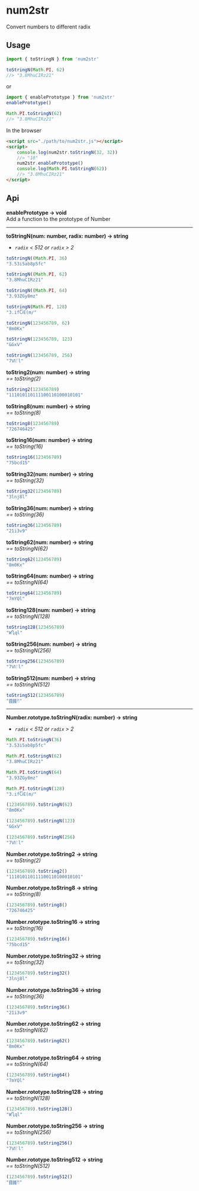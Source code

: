 # num2str
Convert numbers to different radix

## Usage
```typescript
import { toStringN } from 'num2str'

toStringN(Math.PI, 62)
//> "3.8MhuCIRz21"
```
or
```typescript
import { enablePrototype } from 'num2str'
enablePrototype()

Math.PI.toStringN(62)
//> "3.8MhuCIRz21"
```
In the browser
```html
<script src="./path/to/num2str.js"></script>
<script>
    console.log(num2str.toStringN(32, 32))
    //> "10"
    num2str.enablePrototype()
    console.log(Math.PI.toStringN(62))
    //> "3.8MhuCIRz21"
</script>
```
## Api

**enablePrototype -> void**  
Add a function to the prototype of Number

---

**toStringN(num: number, radix: number) -> string**  
- *`radix` < 512 or `radix` > 2*
```javascript
toStringN((Math.PI, 36)
"3.53i5ab8p5fc"

toStringN((Math.PI, 62)
"3.8MhuCIRz21"

toStringN((Math.PI, 64)
"3.93ZGy8mz"

toStringN(Math.PI, 128)
"3.ifႠE(m/"

toStringN(123456789, 62)
"8m0Kx"

toStringN(123456789, 123)
"&GxⅤ"

toStringN(123456789, 256)
"7Ⅵᛚl"
```

**toString2(num: number) -> string**  
*== toString(2)*
```javascript
toString2(123456789)
"111010110111100110100010101"
```
**toString8(num: number) -> string**  
*== toString(8)*
```javascript
toString8(123456789)
"726746425"
```
**toString16(num: number) -> string**  
*== toString(16)*
```javascript
toString16(123456789)
"75bcd15"
```
**toString32(num: number) -> string**  
*== toString(32)*
```javascript
toString32(123456789)
"3lnj8l"
```
**toString36(num: number) -> string**  
*== toString(36)*
```javascript
toString36(123456789)
"21i3v9"
```
**toString62(num: number) -> string**  
*== toStringN(62)*
```javascript
toString62(123456789)
"8m0Kx"
```
**toString64(num: number) -> string**  
*== toStringN(64)*
```javascript
toString64(123456789)
"7mYQl"
```
**toString128(num: number) -> string**  
*== toStringN(128)*
```javascript
toString128(123456789)
"WႢql"
```
**toString256(num: number) -> string**  
*== toStringN(256)*
```javascript
toString256(123456789)
"7Ⅵᛚl"
```
**toString512(num: number) -> string**  
*== toStringN(512)*
```javascript
toString512(123456789)
"䷖䷦ᛗ"
```
---

**Number.rototype.toStringN(radix: number) -> string**  
- *`radix` < 512 or `radix` > 2*
```javascript
Math.PI.toStringN(36)
"3.53i5ab8p5fc"

Math.PI.toStringN(62)
"3.8MhuCIRz21"

Math.PI.toStringN(64)
"3.93ZGy8mz"

Math.PI.toStringN(128)
"3.ifႠE(m/"

(123456789).toStringN(62)
"8m0Kx"

(123456789).toStringN(123)
"&GxⅤ"

(123456789).toStringN(256)
"7Ⅵᛚl"
```

**Number.rototype.toString2 -> string**  
*== toString(2)*
```javascript
(123456789).toString2()
"111010110111100110100010101"
```
**Number.rototype.toString8 -> string**  
*== toString(8)*
```javascript
(123456789).toString8()
"726746425"
```
**Number.rototype.toString16 -> string**  
*== toString(16)*
```javascript
(123456789).toString16()
"75bcd15"
```
**Number.rototype.toString32 -> string**  
*== toString(32)*
```javascript
(123456789).toString32()
"3lnj8l"
```
**Number.rototype.toString36 -> string**  
*== toString(36)*
```javascript
(123456789).toString36()
"21i3v9"
```
**Number.rototype.toString62 -> string**  
*== toStringN(62)*
```javascript
(123456789).toString62()
"8m0Kx"
```
**Number.rototype.toString64 -> string**  
*== toStringN(64)*
```javascript
(123456789).toString64()
"7mYQl"
```
**Number.rototype.toString128 -> string**  
*== toStringN(128)*
```javascript
(123456789).toString128()
"WႢql"
```
**Number.rototype.toString256 -> string**  
*== toStringN(256)*
```javascript
(123456789).toString256()
"7Ⅵᛚl"
```
**Number.rototype.toString512 -> string**  
*== toStringN(512)*
```javascript
(123456789).toString512()
"䷖䷦ᛗ"
```